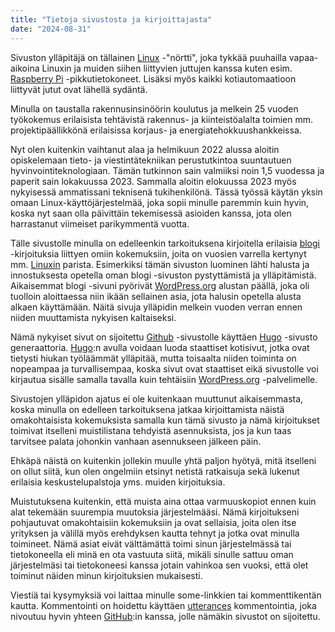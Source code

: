 ```yaml
---
title: "Tietoja sivustosta ja kirjoittajasta"
date: "2024-08-31"
---
```


Sivuston ylläpitäjä on tällainen [Linux](https://en.wikipedia.org/wiki/Linux) -"nörtti", joka tykkää puuhailla vapaa-aikoina Linuxin ja muiden siihen liittyvien juttujen kanssa kuten esim. [Raspberry Pi](https://www.raspberrypi.org/) -pikkutietokoneet. Lisäksi myös kaikki kotiautomaatioon liittyvät jutut ovat lähellä sydäntä.

Minulla on taustalla rakennusinsinöörin koulutus ja melkein 25 vuoden työkokemus erilaisista tehtävistä rakennus- ja kiinteistöalalta toimien mm. projektipäällikkönä erilaisissa korjaus- ja energiatehokkuushankkeissa. 

Nyt olen kuitenkin vaihtanut alaa ja helmikuun 2022 alussa aloitin opiskelemaan tieto- ja viestintätekniikan perustutkintoa suuntautuen hyvinvointiteknologiaan. Tämän tutkinnon sain valmiiksi noin 1,5 vuodessa ja paperit sain lokakuussa 2023. Sammalla aloitin elokuussa 2023 myös nykyisessä ammatissani teknisenä tukihenkilönä. Tässä työssä käytän yksin omaan Linux-käyttöjärjestelmää, joka sopii minulle paremmin kuin hyvin, koska nyt saan olla päivittäin tekemisessä asioiden kanssa, jota olen harrastanut viimeiset parikymmentä vuotta.

Tälle sivustolle minulla on edelleenkin tarkoituksena kirjoitella erilaisia [blogi](/posts/) -kirjoituksia liittyen omiin kokemuksiin, joita on vuosien varrella kertynyt mm. [Linuxin](https://en.wikipedia.org/wiki/Linux) parista. Esimerkiksi tämän sivuston luominen lähti halusta ja innostuksesta opetella oman blogi -sivuston pystyttämistä ja ylläpitämistä. Aikaisemmat blogi -sivuni pyörivät [WordPress.org](https://wordpress.org/) alustan päällä, joka oli tuolloin aloittaessa niin ikään sellainen asia, jota halusin opetella alusta alkaen käyttämään. Näitä sivuja ylläpidin melkein vuoden verran ennen niiden muuttamista nykyisen kaltaiseksi.

Nämä nykyiset sivut on sijoitettu [Github](https://github.com) -sivustolle käyttäen [Hugo](https://gohugo.io/) -sivusto generaattoria. [Hugo](https://gohugo.io/):n avulla voidaan luoda staattiset kotisivut, jotka ovat tietysti hiukan työläämmät ylläpitää, mutta toisaalta niiden toiminta on nopeampaa ja turvallisempaa, koska sivut ovat staattiset eikä sivustolle voi kirjautua sisälle samalla tavalla kuin tehtäisiin [WordPress.org](https://wordpress.org/) -palvelimelle.

Sivustojen ylläpidon ajatus ei ole kuitenkaan muuttunut aikaisemmasta, koska minulla on edelleen tarkoituksena jatkaa kirjoittamista näistä omakohtaisista kokemuksista samalla kun tämä sivusto ja nämä kirjoitukset toimivat itselleni muistilistana tehdyistä asennuksista, jos ja kun taas tarvitsee palata johonkin vanhaan asennukseen jälkeen päin.

Ehkäpä näistä on kuitenkin jollekin muulle yhtä paljon hyötyä, mitä itselleni on ollut siitä, kun olen ongelmiin etsinyt netistä ratkaisuja sekä lukenut erilaisia keskustelupalstoja yms. muiden kirjoituksia.

Muistutuksena kuitenkin, että muista aina ottaa varmuuskopiot ennen kuin alat tekemään suurempia muutoksia järjestelmääsi. Nämä kirjoitukseni pohjautuvat omakohtaisiin kokemuksiin ja ovat sellaisia, joita olen itse yrityksen ja välillä myös erehdyksen kautta tehnyt ja jotka ovat minulla toimineet. Nämä asiat eivät välttämättä toimi sinun järjestelmässä tai tietokoneella eli minä en ota vastuuta siitä, mikäli sinulle sattuu oman järjestelmäsi tai tietokoneesi kanssa jotain vahinkoa sen vuoksi, että olet toiminut näiden minun kirjoituksien mukaisesti.

Viestiä tai kysymyksiä voi laittaa minulle some-linkkien tai kommenttikentän kautta. Kommentointi on hoidettu käyttäen [utterances](https://utteranc.es/) kommentointia, joka nivoutuu hyvin yhteen [GitHub](https://github.com):in kanssa, jolle nämäkin sivustot on sijoitettu.
